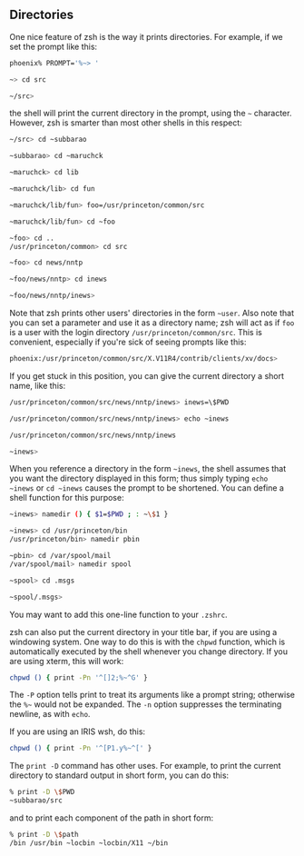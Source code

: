 ## Directories

One nice feature of zsh is the way it prints directories. For example, if we set the prompt like this:

```bash
phoenix% PROMPT='%~> '

~> cd src

~/src>
```

the shell will print the current directory in the prompt, using the `~` character. However, zsh is smarter than most other shells in this respect:

```bash
~/src> cd ~subbarao

~subbarao> cd ~maruchck

~maruchck> cd lib

~maruchck/lib> cd fun

~maruchck/lib/fun> foo=/usr/princeton/common/src

~maruchck/lib/fun> cd ~foo

~foo> cd ..
/usr/princeton/common> cd src

~foo> cd news/nntp

~foo/news/nntp> cd inews

~foo/news/nntp/inews>
```

Note that zsh prints other users' directories in the form `~user`. Also note that you can set a parameter and use it as a directory name; zsh will act as if `foo` is a user with the login directory `/usr/princeton/common/src`. This is convenient, especially if you're sick of seeing prompts like this:

```bash
phoenix:/usr/princeton/common/src/X.V11R4/contrib/clients/xv/docs>
```

If you get stuck in this position, you can give the current directory a short name, like this:

```bash
/usr/princeton/common/src/news/nntp/inews> inews=\$PWD

/usr/princeton/common/src/news/nntp/inews> echo ~inews

/usr/princeton/common/src/news/nntp/inews

~inews>
```

When you reference a directory in the form `~inews`, the shell assumes that you want the directory displayed in this form; thus simply typing `echo ~inews` or `cd ~inews` causes the prompt to be shortened. You can define a shell function for this purpose:

```bash
~inews> namedir () { $1=$PWD ; : ~\$1 }

~inews> cd /usr/princeton/bin
/usr/princeton/bin> namedir pbin

~pbin> cd /var/spool/mail
/var/spool/mail> namedir spool

~spool> cd .msgs

~spool/.msgs>
```

You may want to add this one-line function to your `.zshrc`.

zsh can also put the current directory in your title bar, if you are using a windowing system. One way to do this is with the `chpwd` function, which is automatically executed by the shell whenever you change directory. If you are using xterm, this will work:

```bash
chpwd () { print -Pn '^[]2;%~^G' }
```

The `-P` option tells print to treat its arguments like a prompt string; otherwise the `%~` would not be expanded. The `-n` option suppresses the terminating newline, as with `echo`.

If you are using an IRIS wsh, do this:

```bash
chpwd () { print -Pn '^[P1.y%~^[' }
```

The `print -D` command has other uses. For example, to print the current directory to standard output in short form, you can do this:

```bash
% print -D \$PWD
~subbarao/src
```

and to print each component of the path in short form:

```bash
% print -D \$path
/bin /usr/bin ~locbin ~locbin/X11 ~/bin
```
